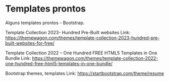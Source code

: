 # Templates prontos 
Alguns templates prontos - Bootstrap.

Template Collection 2023- Hundred Pre-Built websites
Link: https://themewagon.com/themes/template-collection-2023-hundred-pre-built-websites-for-free/

Template Collection 2022 – One Hundred FREE HTML5 Templates in One Bundle
Link: https://themewagon.com/themes/template-collection-2022-one-hundred-free-html5-templates-in-one-bundle/

Bootstrap themes, templates
Link: https://startbootstrap.com/theme/resume
